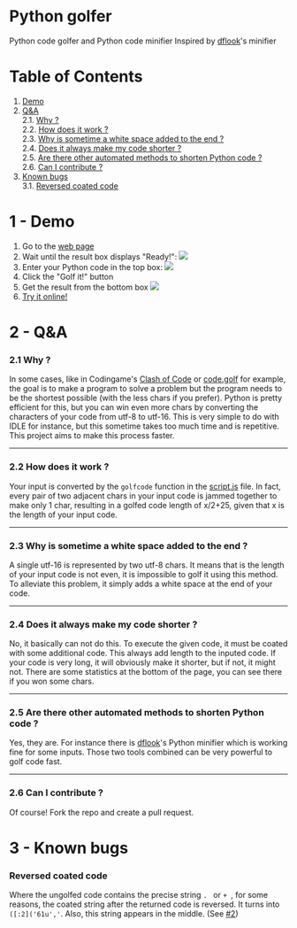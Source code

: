 # Python golfer
Python code golfer and Python code minifier
Inspired by [dflook](https://github.com/dflook/python-minifier)'s minifier




# Table of Contents
1. [Demo](#demo)
2. [Q&A](#qa)\
  2.1. [Why ?](#why-)\
  2.2. [How does it work ?](#how-does-it-work-)\
  2.3. [Why is sometime a white space added to the end ?](#why-is-sometime-a-white-space-added-to-the-end-)\
  2.4. [Does it always make my code shorter ?](#does-it-always-make-my-code-shorter-)\
  2.5. [Are there other automated methods to shorten Python code ?](#are-there-other-automated-methods-to-shorten-python-code-)\
  2.6. [Can I contribute ?](#can-i-contribute-)
3. [Known bugs](#known-bugs)\
  3.1. [Reversed coated code](#reversed-coated-code)




# 1 - Demo
1. Go to the [web page](https://clemg.github.io/pythongolfer)
2. Wait until the result box displays "Ready!":
![](https://i.imgur.com/czqWBmZ.png)
3. Enter your Python code in the top box:
![](https://i.imgur.com/88ftMZE.png)
4. Click the "Golf it!" button
5. Get the result from the bottom box
![](https://i.imgur.com/CrWZyqU.png)
6. [Try it online!](https://tio.run/##TY7BSsNAGIQfJy14qaKHvor0ogQ8qWAL9rZ7ENKQS8FAL8KuJHVX222bbg8R@i5hlv77GHGLUAo/w8/wzTDP4@HD0@NV28av8X3nbjyMXzoRuAHbU60hbVCfr8ODQlOWUr3y0y3VEtwGxrFPJKZRKe3n4BW4PvKJCADlXy5RYAuonZt9O6XBUjBBhQCf00ZCLpBr8NJZ6YI/E36yovd/wNBbRR8GssS6OjqFbtRviJ8fZeJ8j7M/PgsllgrVKO1ZSmXlp4YydcIOS3vYhcE6uohGvZuoe3vZH3Tbtnf9Bw "Python 3 – Try It Online")




# 2 - Q&A
### 2.1 Why ?
In some cases, like in Codingame's [Clash of Code](https://www.codingame.com/multiplayer/clashofcode) or [code.golf](https://www.code.golf) for example, the goal is to make a program to solve a problem but the program needs to be the shortest possible (with the less chars if you prefer). Python is pretty efficient for this, but you can win even more chars by converting the characters of your code from utf-8 to utf-16. This is very simple to do with IDLE for instance, but this sometime takes too much time and is repetitive.
This project aims to make this process faster.

---
### 2.2 How does it work ?
Your input is converted by the `golfcode` function in the [script.js](https://github.com/clemg/pythongolfer/blob/main/script.js) file. In fact, every pair of two adjacent chars in your input code is jammed together to make only 1 char, resulting in a golfed code length of x/2+25, given that x is the length of your input code.

---
### 2.3 Why is sometime a white space added to the end ?
A single utf-16 is represented by two utf-8 chars. It means that is the length of your input code is not even, it is impossible to golf it using this method. To alleviate this problem, it simply adds a white space at the end of your code.

---
### 2.4 Does it always make my code shorter ?
No, it basically can not do this. To execute the given code, it must be coated with some additional code. This always add length to the inputed code. If your code is very long, it will obviously make it shorter, but if not, it might not. There are some statistics at the bottom of the page, you can see there if you won some chars.

---
### 2.5 Are there other automated methods to shorten Python code ?
Yes, they are. For instance there is [dflook](https://github.com/dflook/python-minifier)'s Python minifier which is working fine for some inputs. Those two tools combined can be very powerful to golf code fast.

---
### 2.6 Can I contribute ?
Of course! Fork the repo and create a pull request.




# 3 - Known bugs
### Reversed coated code
Where the ungolfed code contains the precise string `. ` or `+ `, for some reasons, the coated string after the returned code is reversed. It turns into `([:2]('61u','`. Also, this string appears in the middle. (See [#2](https://github.com/clemg/pythongolfer/issues/2))
